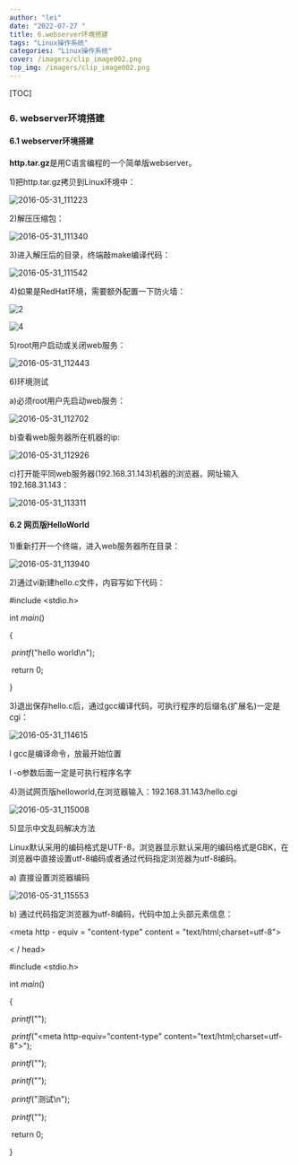 ```yaml
---
author: "lei"
date: "2022-07-27 "
title: 6.webserver环境搭建
tags: "Linux操作系统"
categories: "Linux操作系统"
cover: /imagers/clip_image002.png
top_img: /imagers/clip_image002.png
---
```

[TOC]

### 6. webserver环境搭建

#### 6.1 webserver环境搭建

 

**http.tar.gz**是用C语言编程的一个简单版webserver。

 

1)把http.tar.gz拷贝到Linux环境中：

![2016-05-31_111223](imagers/clip_image156.png)

 

2)解压压缩包：

![2016-05-31_111340](imagers/clip_image157.png)

 

3)进入解压后的目录，终端敲make编译代码：

![2016-05-31_111542](imagers/clip_image158.png)

 

4)如果是RedHat环境，需要额外配置一下防火墙：

![2](imagers/clip_image159.png)

![4](imagers/clip_image161.jpg)

5)root用户启动或关闭web服务：

![2016-05-31_112443](imagers/clip_image163.jpg)

 

6)环境测试

a)必须root用户先启动web服务：

![2016-05-31_112702](imagers/clip_image165.jpg)

 

b)查看web服务器所在机器的ip:

![2016-05-31_112926](imagers/clip_image167.jpg)

 

c)打开能平同web服务器(192.168.31.143)机器的浏览器，网址输入192.168.31.143：

![2016-05-31_113311](imagers/clip_image169.jpg)

#### 6.2 网页版HelloWorld

 

1)重新打开一个终端，进入web服务器所在目录：

![2016-05-31_113940](imagers/clip_image170.png)

 

2)通过vi新建hello.c文件，内容写如下代码：

\#include <stdio.h>

 

int *main*()

{

​    *printf*("hello world\n");

 

​    return 0;

}

 

3)退出保存hello.c后，通过gcc编译代码，可执行程序的后缀名(扩展名)一定是cgi：

![2016-05-31_114615](imagers/clip_image171.png)

 

l gcc是编译命令，放最开始位置

l -o参数后面一定是可执行程序名字

 

4)测试网页版helloworld,在浏览器输入：192.168.31.143/hello.cgi

![2016-05-31_115008](imagers/clip_image172.png)

5)显示中文乱码解决方法

Linux默认采用的编码格式是UTF-8，浏览器显示默认采用的编码格式是GBK，在浏览器中直接设置utf-8编码或者通过代码指定浏览器为utf-8编码。

a) 直接设置浏览器编码

![2016-05-31_115553](imagers/clip_image174.jpg)

 

b) 通过代码指定浏览器为utf-8编码，代码中加上头部元素信息：

<head>


<meta http - equiv = "content-type" content = "text/html;charset=utf-8">


< / head>

 

\#include <stdio.h>

 

int *main*()

{

​    *printf*("<head>");

​    *printf*("<meta http-equiv=\"content-type\" content=\"text/html;charset=utf-8\">");

​    *printf*("</head>");

​    *printf*("<html>");

​    *printf*("测试\n");

​    *printf*("</html>");

 

​    return 0;

}

 